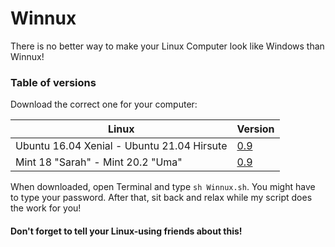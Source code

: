 # Winnux

There is no better way to make your Linux Computer look like Windows than Winnux!

### Table of versions
Download the correct one for your computer:

Linux | Version
------------ | -------------
Ubuntu 16.04 Xenial - Ubuntu 21.04 Hirsute | [0.9](https://github.com/techguy16/winnux/releases/download/0.9/Winnux.sh)
Mint 18 "Sarah" - Mint 20.2 "Uma" | [0.9](https://github.com/techguy16/winnux/releases/download/0.9/Winnux.sh)

When downloaded, open Terminal and type ```sh Winnux.sh```. You might have to type your password. After that, sit back and relax while my script does the work for you!

#### Don't forget to tell your Linux-using friends about this!
